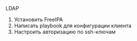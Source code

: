 LDAP
1. Установить FreeIPA
2. Написать playbook для конфигурации клиента
3. Настроить авторизацию по ssh-ключам

